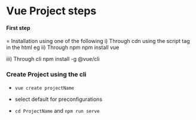 # Vue Project steps

#### First step 

= Installation using one of the following
i)  Through cdn using the script tag in the html eg 
        <body>
            <script>
            <script src="https://cdn.jsdelivr.net/npm/vue@2.5.21/dist/vue.js"></script>
            </script>
        </body>
ii) Through npm 
    npm install vue

iii) Through cli
    npm install -g @vue/cli

### Create Project using the cli 

 - `vue create projectName`

 - select default for preconfigurations
 
 - `cd ProjectName` and `npm run serve`


